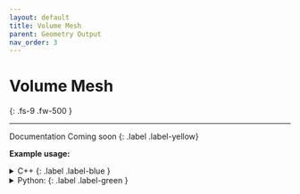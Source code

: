 ```yaml
---
layout: default
title: Volume Mesh
parent: Geometry Output
nav_order: 3
---
```


# Volume Mesh
{: .fs-9 .fw-500 }

---

Documentation Coming soon
{: .label .label-yellow}

__Example usage:__

<details markdown="1">
<summary markdown="1">
C++
{: .label .label-blue }
</summary>
```c++
auto domain = psSmartPointer<psDomain<NumericType, D>>::New();
...
// create geometry in domain
...
domain->saveVolumeMesh("fileName");
```
</details>

<details markdown="1">
<summary markdown="1">
Python:
{: .label .label-green }
</summary>
```python
domain = vps.Domain()
...
# create geometry in domain
...
domain.saveVolumeMesh(fileName="fileName")
```
</details>